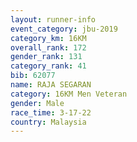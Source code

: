 ```yaml
---
layout: runner-info 
event_category: jbu-2019 
category_km: 16KM  
overall_rank: 172
gender_rank: 131
category_rank: 41
bib: 62077
name: RAJA SEGARAN
category: 16KM Men Veteran
gender: Male
race_time: 3-17-22
country: Malaysia
---
```

